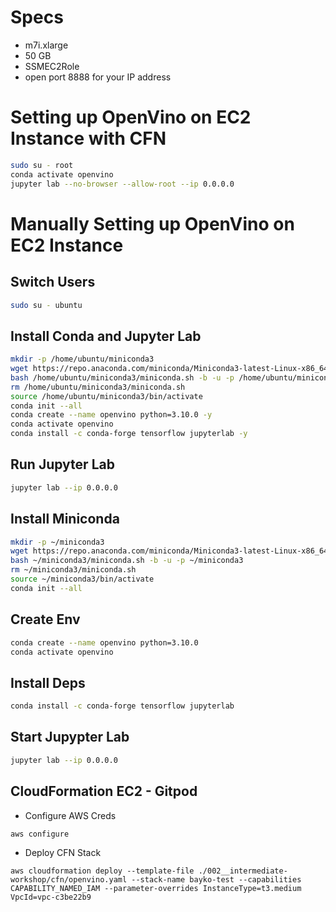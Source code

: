 # Specs

- m7i.xlarge
- 50 GB
- SSMEC2Role
- open port 8888 for your IP address

# Setting up  OpenVino on EC2 Instance with CFN

```sh
sudo su - root
conda activate openvino
jupyter lab --no-browser --allow-root --ip 0.0.0.0
```

# Manually Setting up OpenVino on EC2 Instance

## Switch Users

```sh
sudo su - ubuntu
```

## Install Conda and Jupyter Lab

```sh
mkdir -p /home/ubuntu/miniconda3
wget https://repo.anaconda.com/miniconda/Miniconda3-latest-Linux-x86_64.sh -O /home/ubuntu/miniconda3/miniconda.sh
bash /home/ubuntu/miniconda3/miniconda.sh -b -u -p /home/ubuntu/miniconda3
rm /home/ubuntu/miniconda3/miniconda.sh
source /home/ubuntu/miniconda3/bin/activate
conda init --all          
conda create --name openvino python=3.10.0 -y
conda activate openvino
conda install -c conda-forge tensorflow jupyterlab -y
```

## Run Jupyter Lab

```sh
jupyter lab --ip 0.0.0.0
```



## Install Miniconda

```sh
mkdir -p ~/miniconda3
wget https://repo.anaconda.com/miniconda/Miniconda3-latest-Linux-x86_64.sh -O ~/miniconda3/miniconda.sh
bash ~/miniconda3/miniconda.sh -b -u -p ~/miniconda3
rm ~/miniconda3/miniconda.sh
source ~/miniconda3/bin/activate
conda init --all
```

## Create Env

```sh
conda create --name openvino python=3.10.0
conda activate openvino
```

## Install Deps

```sh
conda install -c conda-forge tensorflow jupyterlab
```

## Start Jupypter Lab

```sh
jupyter lab --ip 0.0.0.0
```


## CloudFormation EC2 - Gitpod

- Configure AWS Creds
```
aws configure
```

- Deploy CFN Stack

```
aws cloudformation deploy --template-file ./002__intermediate-workshop/cfn/openvino.yaml --stack-name bayko-test --capabilities CAPABILITY_NAMED_IAM --parameter-overrides InstanceType=t3.medium VpcId=vpc-c3be22b9
```
